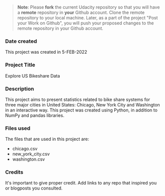 >**Note**: Please **fork** the current Udacity repository so that you will have a **remote** repository in **your** Github account. Clone the remote repository to your local machine. Later, as a part of the project "Post your Work on Github", you will push your proposed changes to the remote repository in your Github account.

### Date created
This project was created in 5-FEB-2022

### Project Title
Explore US Bikeshare Data

### Description
This project aims to present statistics related to bike share systems for three major cities in United States: Chicago, New York City and Washington in an interactive way. This project was created using Python, in addition to NumPy and pandas libraries.

### Files used
The files that are used in this project are:
- chicago.csv
- new_york_city.csv
- washington.csv

### Credits
It's important to give proper credit. Add links to any repo that inspired you or blogposts you consulted.
